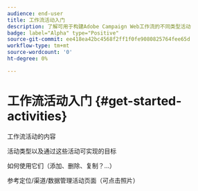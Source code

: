 ```yaml
---
audience: end-user
title: 工作流活动入门
description: 了解可用于构建Adobe Campaign Web工作流的不同类型活动
badge: label="Alpha" type="Positive"
source-git-commit: ee418ea42bc4568f2ff1f0fe9080825764fee65d
workflow-type: tm+mt
source-wordcount: '0'
ht-degree: 0%

---
```


# 工作流活动入门 {#get-started-activities}

工作流活动的内容

活动类型以及通过这些活动可实现的目标

如何使用它们（添加、删除、复制？...）

参考定位/渠道/数据管理活动页面（可点击照片）

